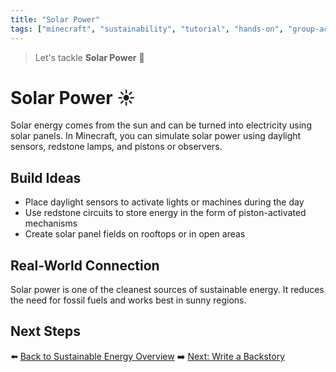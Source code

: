 ```yaml
---
title: "Solar Power"
tags: ["minecraft", "sustainability", "tutorial", "hands-on", "group-activity"]
---
```


> Let's tackle **Solar Power** 🎉

# Solar Power ☀️

Solar energy comes from the sun and can be turned into electricity using solar panels. In Minecraft, you can simulate solar power using daylight sensors, redstone lamps, and pistons or observers.

## Build Ideas
- Place daylight sensors to activate lights or machines during the day
- Use redstone circuits to store energy in the form of piston-activated mechanisms
- Create solar panel fields on rooftops or in open areas

## Real-World Connection
Solar power is one of the cleanest sources of sustainable energy. It reduces the need for fossil fuels and works best in sunny regions.

## Next Steps
⬅️ [Back to Sustainable Energy Overview](/sustainability_lab/Day-3/00_intro)
➡️ [Next: Write a Backstory](/sustainability_lab/Day-3/01_backstory)
